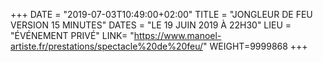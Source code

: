 +++
DATE = "2019-07-03T10:49:00+02:00"
TITLE = "JONGLEUR DE FEU VERSION 15 MINUTES"
DATES = "LE 19 JUIN 2019 À 22H30"
LIEU = "ÉVÉNEMENT PRIVÉ"
LINK= "https://www.manoel-artiste.fr/prestations/spectacle%20de%20feu/"
WEIGHT=9999868
+++

